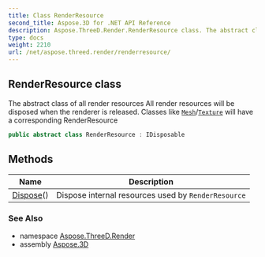 ```yaml
---
title: Class RenderResource
second_title: Aspose.3D for .NET API Reference
description: Aspose.ThreeD.Render.RenderResource class. The abstract class of all render resources All render resources will be disposed when the renderer is released. Classes like Mesh/Texture will have a corresponding RenderResource
type: docs
weight: 2210
url: /net/aspose.threed.render/renderresource/
---
```

## RenderResource class

The abstract class of all render resources All render resources will be disposed when the renderer is released. Classes like [`Mesh`](../../aspose.threed.entities/mesh/)/[`Texture`](../../aspose.threed.shading/texture/) will have a corresponding RenderResource

```csharp
public abstract class RenderResource : IDisposable
```

## Methods

| Name | Description |
| --- | --- |
| [Dispose](../../aspose.threed.render/renderresource/dispose/)() | Dispose internal resources used by `RenderResource` |

### See Also

* namespace [Aspose.ThreeD.Render](../../aspose.threed.render/)
* assembly [Aspose.3D](../../)


